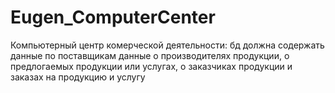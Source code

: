 # Eugen_ComputerCenter
Компьютерный центр комерческой деятельности:
    бд должна содержать данные по поставщикам данные о производителях продукции,
    о предлогаемых продукции или услугах,
     о заказчиках продукции и заказах на продукцию и услугу